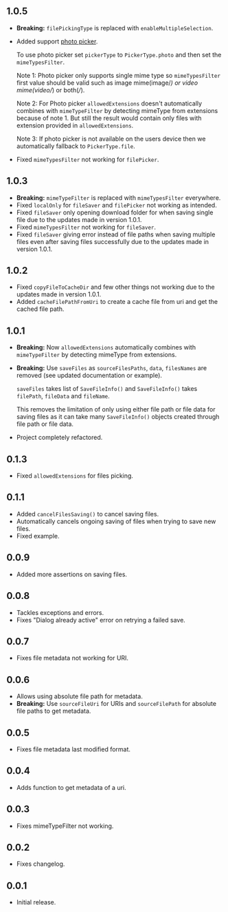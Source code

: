 ## 1.0.5

* **Breaking:** `filePickingType` is replaced with `enableMultipleSelection`.
* Added support [photo picker](https://developer.android.com/training/data-storage/shared/photopicker).

  To use photo picker set `pickerType` to `PickerType.photo` and then set the `mimeTypesFilter`.

  Note 1: Photo picker only supports single mime type so `mimeTypesFilter` first value should be valid such as image mime(image/*) or video mime(video/*) or both(*/*).

  Note 2: For Photo picker `allowedExtensions` doesn't automatically combines with `mimeTypeFilter` by detecting mimeType from extensions because of note 1. But still the result would contain only files with extension provided in `allowedExtensions`.

  Note 3: If photo picker is not available on the users device then we automatically fallback to `PickerType.file`.

* Fixed `mimeTypesFilter` not working for `filePicker`.

## 1.0.3

* **Breaking:** `mimeTypeFilter` is replaced with `mimeTypesFilter` everywhere.
* Fixed `localOnly` for `fileSaver` and `filePicker` not working as intended.
* Fixed `fileSaver` only opening download folder for when saving single file due to the updates made in version 1.0.1.
* Fixed `mimeTypesFilter` not working for `fileSaver`.
* Fixed `fileSaver` giving error instead of file paths when saving multiple files even after saving files successfully due to the updates made in version 1.0.1.

## 1.0.2

* Fixed `copyFileToCacheDir` and few other things not working due to the updates made in version 1.0.1.
* Added `cacheFilePathFromUri` to create a cache file from uri and get the cached file path.

## 1.0.1

* **Breaking:** Now `allowedExtensions` automatically combines with `mimeTypeFilter` by detecting mimeType from extensions.
* **Breaking:** Use `saveFiles` as `sourceFilesPaths`, `data`, `filesNames` are removed (see updated documentation or example).

  `saveFiles` takes list of `SaveFileInfo()` and `SaveFileInfo()` takes `filePath`, `fileData` and `fileName`.

  This removes the limitation of only using either file path or file data for saving files as it can take many `SaveFileInfo()` objects created through file path or file data.

* Project completely refactored.

## 0.1.3

* Fixed `allowedExtensions` for files picking.

## 0.1.1

* Added `cancelFilesSaving()` to cancel saving files.
* Automatically cancels ongoing saving of files when trying to save new files.
* Fixed example.

## 0.0.9

* Added more assertions on saving files.

## 0.0.8

* Tackles exceptions and errors.
* Fixes "Dialog already active" error on retrying a failed save.

## 0.0.7

* Fixes file metadata not working for URI.

## 0.0.6

* Allows using absolute file path for metadata.
* **Breaking:** Use ```sourceFileUri``` for URIs and ```sourceFilePath``` for absolute file paths to get metadata.

## 0.0.5

* Fixes file metadata last modified format.

## 0.0.4

* Adds function to get metadata of a uri.

## 0.0.3

* Fixes mimeTypeFilter not working.

## 0.0.2

* Fixes changelog.

## 0.0.1

* Initial release.